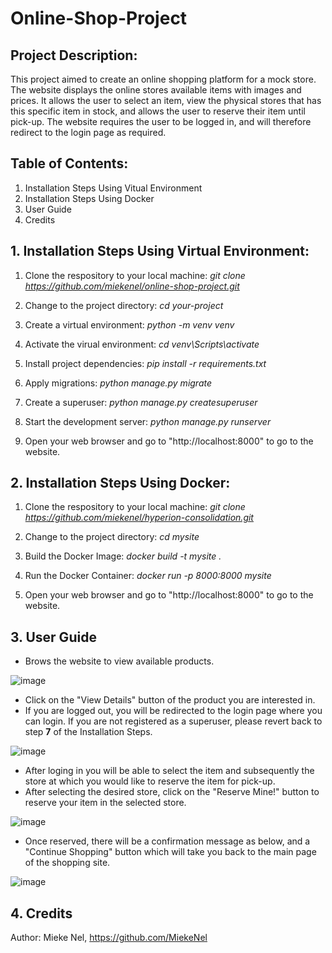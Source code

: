 # Online-Shop-Project

## Project Description:
This project aimed to create an online shopping platform for a mock store. 
The website displays the online stores available items with images and prices. It allows the user to select an item, view the physical stores that has this specific item in stock, and allows the user to reserve their item until pick-up. The website requires the user to be logged in, and will therefore redirect to the login page as required.

## Table of Contents:
1. Installation Steps Using Vitual Environment
2. Installation Steps Using Docker
3. User Guide
4. Credits

## 1. Installation Steps Using Virtual Environment:

1. Clone the respository to your local machine:
   *git clone https://github.com/miekenel/online-shop-project.git*
   
2. Change to the project directory:
   *cd your-project*
  
3. Create a virtual environment:
   *python -m venv venv*

4. Activate the virual environment:
   *cd venv\Scripts\activate*

5. Install project dependencies:
   *pip install -r requirements.txt*

6. Apply migrations:
   *python manage.py migrate*

7. Create a superuser:
   *python manage.py createsuperuser*

8. Start the development server:
   *python manage.py runserver*

9. Open your web browser and go to "http://localhost:8000" to go to the website.

## 2. Installation Steps Using Docker:

1. Clone the respository to your local machine:
   *git clone https://github.com/miekenel/hyperion-consolidation.git*
   
2. Change to the project directory:
   *cd mysite*

3. Build the Docker Image:
    *docker build -t mysite .*

4. Run the Docker Container:
    *docker run -p 8000:8000 mysite*

5. Open your web browser and go to "http://localhost:8000" to go to the website.

## 3. User Guide

* Brows the website to view available products.
  
![image](https://github.com/MiekeNel/Online-Shop-Project/assets/98015730/046b9a15-bf9a-4730-bc76-829d87766503)

* Click on the "View Details" button of the product you are interested in.
* If you are logged out, you will be redirected to the login page where you can login. If you are not registered as a superuser, please revert back to step **7** of the Installation Steps.
  
![image](https://github.com/MiekeNel/Online-Shop-Project/assets/98015730/262117a2-d434-4b5e-bf79-8ddaa372e496)

* After loging in you will be able to select the item and subsequently the store at which you would like to reserve the item for pick-up.
* After selecting the desired store, click on the "Reserve Mine!" button to reserve your item in the selected store.
  
![image](https://github.com/MiekeNel/Online-Shop-Project/assets/98015730/928c6ca7-aa59-4774-aa3f-cf7c525d4beb)

* Once reserved, there will be a confirmation message as below, and a "Continue Shopping" button which will take you back to the main page of the shopping site.
  
![image](https://github.com/MiekeNel/Online-Shop-Project/assets/98015730/2d05f203-da1f-43f3-ae81-85739ed47539)

## 4. Credits
Author: Mieke Nel, https://github.com/MiekeNel

